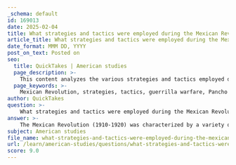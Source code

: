 ```yaml
---
_schema: default
id: 169013
date: 2025-02-04
title: What strategies and tactics were employed during the Mexican Revolution?
article_title: What strategies and tactics were employed during the Mexican Revolution?
date_format: MMM DD, YYYY
post_on_text: Posted on
seo:
  title: QuickTakes | American studies
  page_description: >-
    This content analyzes the various strategies and tactics employed during the Mexican Revolution (1910-1920), highlighting guerrilla warfare, popular mobilization, shifting alliances, and the ideological diversity among revolutionary factions.
  page_keywords: >-
    Mexican Revolution, strategies, tactics, guerrilla warfare, Pancho Villa, Emiliano Zapata, popular mobilization, alliances, political strategy, heavy weaponry, ideological differences, propaganda, social movement
author: QuickTakes
question: >-
    What strategies and tactics were employed during the Mexican Revolution?
answer: >-
    The Mexican Revolution (1910-1920) was characterized by a variety of strategies and tactics employed by different factions as they sought to achieve their goals. Here are some of the key strategies and tactics used during this significant period in Mexican history:\n\n1. **Guerrilla Warfare**: Many revolutionary leaders, such as Pancho Villa and Emiliano Zapata, utilized guerrilla tactics. This involved small, mobile groups conducting surprise attacks, ambushes, and quick retreats. The use of the terrain to their advantage allowed these leaders to evade larger, more conventional military forces. For instance, Villa's intimate knowledge of the northern Mexican landscape enabled him to effectively outmaneuver U.S. Army forces pursuing him.\n\n2. **Popular Mobilization**: The revolution was not just a military conflict; it was also a social movement. Leaders mobilized peasants, workers, and the urban poor, appealing to their grievances against the oppressive regime of Porfirio Díaz. This grassroots support was crucial for sustaining the revolutionary efforts and expanding the movement beyond mere military engagements.\n\n3. **Coalitions and Alliances**: The revolution saw the formation of shifting alliances among various factions, including the constitutionalists led by Venustiano Carranza, the Villistas (supporters of Villa), and the Zapatistas (supporters of Zapata). These alliances were often temporary and based on immediate political needs, such as the common goal of overthrowing Díaz or later, the opposition to Victoriano Huerta.\n\n4. **Political Strategy**: The revolution began with a clear political objective: the overthrow of the Díaz dictatorship. As the conflict evolved, it became a broader struggle for social and economic reforms. Leaders like Carranza and Obregón sought to establish a constitutional republic, while Zapata focused on land reform and the rights of peasants. This political dimension was crucial in shaping the revolution's goals and outcomes.\n\n5. **Use of Heavy Weaponry and Military Tactics**: As the revolution progressed, factions began to employ more conventional military strategies, including the use of heavy weaponry and organized military formations. This shift was particularly evident in the later stages of the revolution, where battles became more structured and involved larger forces.\n\n6. **Ideological Differences**: The various factions had differing ideologies, which influenced their strategies. For example, while Carranza and Obregón were more aligned with constitutionalism and moderate reforms, Zapata's approach was rooted in agrarian socialism, advocating for radical land reforms. These ideological differences often led to conflicts and shifts in alliances.\n\n7. **Cultural and Propaganda Efforts**: The revolution also involved significant cultural representations and propaganda efforts to galvanize support. Leaders and their supporters used art, literature, and public speeches to communicate their messages and rally the populace around their causes.\n\nIn summary, the Mexican Revolution was marked by a combination of guerrilla tactics, popular mobilization, shifting alliances, political strategies, and ideological diversity. These elements contributed to the complexity and eventual success of the revolutionary movement in transforming Mexico's political landscape.
subject: American studies
file_name: what-strategies-and-tactics-were-employed-during-the-mexican-revolution.md
url: /learn/american-studies/questions/what-strategies-and-tactics-were-employed-during-the-mexican-revolution
score: 9.0
---
```


&nbsp;